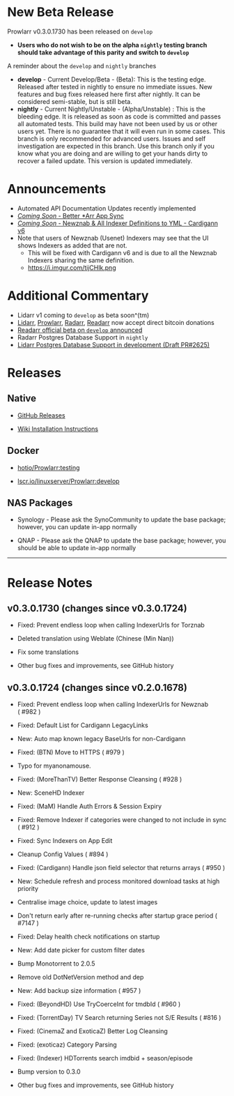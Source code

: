 # New Beta Release

Prowlarr v0.3.0.1730 has been released on `develop`

- **Users who do not wish to be on the alpha `nightly` testing branch should take advantage of this parity and switch to `develop`**

A reminder about the `develop` and `nightly` branches

- **develop** - Current Develop/Beta - (Beta): This is the testing edge. Released after tested in nightly to ensure no immediate issues. New features and bug fixes released here first after nightly. It can be considered semi-stable, but is still beta.
- **nightly** - Current Nightly/Unstable - (Alpha/Unstable) : This is the bleeding edge. It is released as soon as code is committed and passes all automated tests. This build may have not been used by us or other users yet. There is no guarantee that it will even run in some cases. This branch is only recommended for advanced users. Issues and self investigation are expected in this branch. Use this branch only if you know what you are doing and are willing to get your hands dirty to recover a failed update. This version is updated immediately.

# Announcements

- Automated API Documentation Updates recently implemented
- [*Coming Soon* - Better \*Arr App  Sync](https://github.com/Prowlarr/Prowlarr/pull/983)
- [*Coming Soon* - Newznab & All Indexer Definitions to YML - Cardigann v6](https://github.com/Prowlarr/Prowlarr/pull/823)
- Note that users of Newznab (Usenet) Indexers may see that the UI shows Indexers as added that are not.
  - This will be fixed with Cardigann v6 and is due to all the Newznab Indexers sharing the same definition.
  - https://i.imgur.com/tijCHlk.png

# Additional Commentary

- Lidarr v1 coming to `develop` as beta soon^(tm)
- [Lidarr](https://lidarr.audio/donate), [Prowlarr](https://prowlarr.com/donate), [Radarr](https://radarr.video/donate), [Readarr](https://readarr.com/donate) now accept direct bitcoin donations
- [Readarr official beta on `develop` announced](https://www.reddit.com/r/Readarr/comments/sxvj8y/new_beta_release_develop_v0101248/)
- Radarr Postgres Database Support in `nightly`
- [Lidarr Postgres Database Support in development (Draft PR#2625)](https://github.com/Lidarr/Lidarr/pull/2625)

# Releases

## Native

- [GitHub Releases](https://github.com/Prowlarr/Prowlarr/releases)

- [Wiki Installation Instructions](https://wiki.servarr.com/prowlarr/installation)

## Docker

- [hotio/Prowlarr:testing](https://hotio.dev/containers/prowlarr)

- [lscr.io/linuxserver/Prowlarr:develop](https://docs.linuxserver.io/images/docker-prowlarr)

## NAS Packages

- Synology - Please ask the SynoCommunity to update the base package; however, you can update in-app normally

- QNAP - Please ask the QNAP to update the base package; however, you should be able to update in-app normally

------------

# Release Notes

## v0.3.0.1730 (changes since v0.3.0.1724)

 - Fixed: Prevent endless loop when calling IndexerUrls for Torznab

 - Deleted translation using Weblate (Chinese (Min Nan))

 - Fix some translations

 - Other bug fixes and improvements, see GitHub history

## v0.3.0.1724 (changes since v0.2.0.1678)

- Fixed: Prevent endless loop when calling IndexerUrls for Newznab ( #982 )

- Fixed: Default List for Cardigann LegacyLinks

- New: Auto map known legacy BaseUrls for non-Cardigann

- Fixed: (BTN) Move to HTTPS ( #979 )

- Typo for myanonamouse.

- Fixed: (MoreThanTV) Better Response Cleansing ( #928 )

- New: SceneHD Indexer

- Fixed: (MaM) Handle Auth Errors & Session Expiry

- Fixed: Remove Indexer if categories were changed to not include in sync ( #912 )

- Fixed: Sync Indexers on App Edit

- Cleanup Config Values ( #894 )

- Fixed: (Cardigann) Handle json field selector that returns arrays ( #950 )

- New: Schedule refresh and process monitored download tasks at high priority

- Centralise image choice, update to latest images

- Don't return early after re-running checks after startup grace period ( #7147 )

- Fixed: Delay health check notifications on startup

- New: Add date picker for custom filter dates

- Bump Monotorrent to 2.0.5

- Remove old DotNetVersion method and dep

- New: Add backup size information ( #957 )

- Fixed: (BeyondHD) Use TryCoerceInt for tmdbId ( #960 )

- Fixed: (TorrentDay) TV Search returning Series not S/E Results ( #816 )

- Fixed: (CinemaZ and ExoticaZ) Better Log Cleansing

- Fixed: (exoticaz) Category Parsing

- Fixed: (Indexer) HDTorrents search imdbid + season/episode

- Bump version to 0.3.0

 - Other bug fixes and improvements, see GitHub history